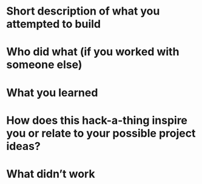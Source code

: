 # Short description of what you attempted to build
# Who did what (if you worked with someone else)
# What you learned
# How does this hack-a-thing inspire you or relate to your possible project ideas?
# What didn’t work
